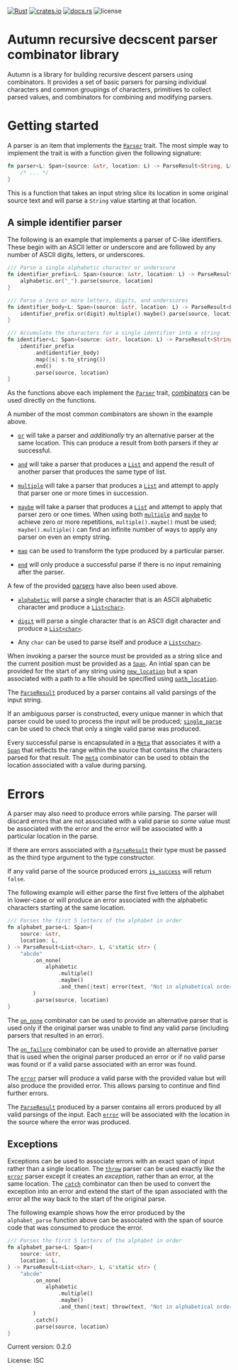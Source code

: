 [![Rust](https://img.shields.io/github/workflow/status/xurtis/autumn/Rust)](https://github.com/xurtis/autumn/actions?query=workflow%3ARust)
[![crates.io](https://img.shields.io/crates/v/autumn)](https://crates.io/crates/autumn)
[![docs.rs](https://docs.rs/autumn/badge.svg)](https://docs.rs/autumn/)
![license](https://img.shields.io/crates/l/autumn)

# Autumn recursive decscent parser combinator library

Autumn is a library for building recursive descent parsers using combinators.
It provides a set of basic parsers for parsing individual characters and common groupings of
characters, primitives to collect parsed values, and combinators for combining and modifying
parsers.

Getting started
===============

A parser is an item that implements the [`Parser`](trait.Parser.html) trait. The most simple
way to implement the trait is with a function given the following signature:

```rust
fn parser<L: Span>(source: &str, location: L) -> ParseResult<String, L> {
    /* ... */
}
```

This is a function that takes an input string slice its location in some original source text
and will parse a `String` value starting at that location.

A simple identifier parser
--------------------------

The following is an example that implements a parser of C-like identifiers. These begin with an
ASCII letter or underscore and are followed by any number of ASCII digits, letters, or
underscores.

```rust
/// Parse a single alphabetic character or underscore
fn identifier_prefix<L: Span>(source: &str, location: L) -> ParseResult<List<char>, L> {
    alphabetic.or("_").parse(source, location)
}

/// Parse a zero or more letters, digits, and underscores
fn identifier_body<L: Span>(source: &str, location: L) -> ParseResult<List<char>, L> {
    identifier_prefix.or(digit).multiple().maybe().parse(source, location)
}

/// Accumulate the characters for a single identifier into a string
fn identifier<L: Span>(source: &str, location: L) -> ParseResult<String, L> {
    identifier_prefix
        .and(identifier_body)
        .map(|s| s.to_string())
        .end()
        .parse(source, location)
}
```

As the functions above each implement the [`Parser`](trait.Parser.html) trait,
[combinators](combinators/trait.ParserExt.html) can be used directly on the functions.

A number of the most common combinators are shown in the example above.

 * [`or`](combinators/trait.ParserExt.html#method.or) will take a parser and _additionally_
   try an alternative parser at the same location. This can produce a result from both parsers
   if they ar successful.

 * [`and`](combinators/trait.ParserExt.html#method.and) will take a parser that produces a
   [`List`](struct.List.html) and append the result of another parser that produces the same
   type of list.

 * [`multiple`](combinators/trait.ParserExt.html#method.multiple) will take a parser that
   produces a [`List`](struct.List.html) and attempt to apply that parser one or more times in
   succession.

 * [`maybe`](combinators/trait.ParserExt.html#method.maybe) will take a parser that produces a
   [`List`](struct.List.html) and attempt to apply that parser zero or one times. When using
   both [`multiple`](combinators/trait.ParserExt.html#method.multiple) and
   [`maybe`](combinators/struct.Maybe.html) to achieve zero or more repetitions,
   `multiple().maybe()` must be used; `maybe().multiple()` can find an infinite number of ways
   to apply any parser on even an empty string.

 * [`map`](combinators/trait.ParserExt.html#method.map) can be used to transform the type
   produced by a particular parser.

 * [`end`](combinators/trait.ParserExt.html#method.end) will only produce a successful parse if
   there is no input remaining after the parser.

A few of the provided [parsers](parsers/index.html) have also been used above.

 * [`alphabetic`](parsers/fn.alphabetic.html) will parse a single character that is an ASCII
   alphabetic character and produce a [`List<char>`](struct.List.html).

 * [`digit`](parsers/fn.digit.html) will parse a single character that is an ASCII digit
   character and produce a [`List<char>`](struct.List.html).

 * Any `char` can be used to parse itself and produce a [`List<char>`](struct.List.html).

When invoking a parser the source must be provided as a string slice and the current position
must be provided as a [`Span`](trait.Span.html). An intial span can be provided for the start
of any string using [`new_location`](fn.new_location.html) but a span associated with a path to
a file should be specified using [`path_location`](fn.path_location.html).

The [`ParseResult`](struct.ParseResult.html) produced by a parser contains all valid parsings
of the input string.

If an ambiguous parser is constructed, every unique manner in which that parser could be used
to process the input will be produced;
[`single_parse`](struct.ParseResult.html#method.single_parse) can be used to check that only a
single valid parse was produced.

Every successful parse is encapsulated in a [`Meta`](struct.Meta.html) that associates it with
a [`Span`](trait.Span.html) that reflects the range within the source that contains the
characters parsed for that result. The [`meta`](struct.MetaMap.html) combinator can be used to
obtain the location associated with a value during parsing.

Errors
======

A parser may also need to produce errors while parsing. The parser will discard errors that are
not associated with a valid parse so *some* value must be associated with the error and the
error will be associated with a particular location in the parse.

If there are errors associated with a [`ParseResult`]() their type must be passed as the third
type argument to the type constructor.

If any valid parse of the source produced errors
[`is_success`](struct.ParseResult.html#method.is_success) will return `false`.

The following example will either parse the first five letters of the alphabet in lower-case or
will produce an error associated with the alphabetic characters starting at the same location.

```rust
/// Parses the first 5 letters of the alphabet in order
fn alphabet_parse<L: Span>(
    source: &str,
    location: L,
) -> ParseResult<List<char>, L, &'static str> {
    "abcde"
        .on_none(
            alphabetic
                .multiple()
                .maybe()
                .and_then(|text| error(text, "Not in alphabetical order"))
        )
        .parse(source, location)
}
```

The [`on_none`](combinators/trait.ParserExt.html#method.on_none) combinator can be used to
provide an alternative parser that is used only if the original parser was unable to find any
valid parse (including parsers that resulted in an error).

The [`on_failure`](combinators/trait.ParserExt.html#method.on_failure) combinator can be used
to provide an alternative parser that is used when the original parser produced an error or if
no valid parse was found or if a valid parse associated with an error was found.

The [`error`](parsers/fn.error.html) parser will produce a valid parse with the provided value
but will also produce the provided error. This allows parsing to continue and find further
errors.

The [`ParseResult`](struct.ParseResult.html) produced by a parser contains all errors produced
by all valid parsings of the input. Each [`error`](parsers/fn.error.html) will be associated
with the location in the source where the error was produced.

Exceptions
----------

Exceptions can be used to associate errors with an exact span of input rather than a single
location. The [`throw`](parsers/fn.throw.html) parser can be used exactly like the
[`error`](parsers/fn.error.html) parser except it creates an _exception_, rather than an error,
at the same location. The [`catch`](combinators/trait.ParserExt.html#method.catch) combinator
can then be used to convert the exception into an error and extend the start of the span
associated with the error all the way back to the start of the original parse.

The following example shows how the error produced by the `alphabet_parse` function above can
be associated with the span of source code that was consumed to produce the error.

```rust
/// Parses the first 5 letters of the alphabet in order
fn alphabet_parse<L: Span>(
    source: &str,
    location: L,
) -> ParseResult<List<char>, L, &'static str> {
    "abcde"
        .on_none(
            alphabetic
                .multiple()
                .maybe()
                .and_then(|text| throw(text, "Not in alphabetical order"))
        )
        .catch()
        .parse(source, location)
}
```

Current version: 0.2.0

License: ISC
